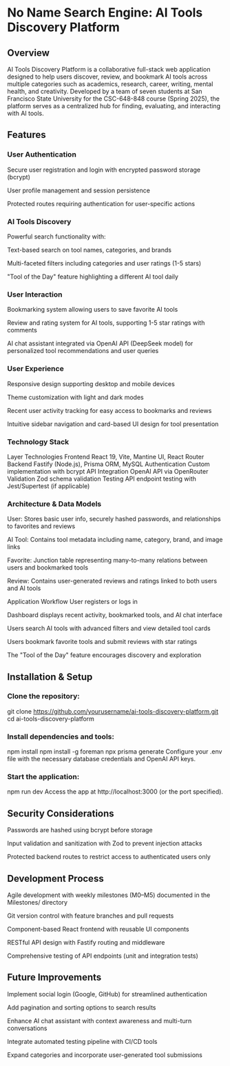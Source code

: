 # No Name Search Engine: AI Tools Discovery Platform

## Overview
AI Tools Discovery Platform is a collaborative full-stack web application designed to help users discover, review, and bookmark AI tools across multiple categories such as academics, research, career, writing, mental health, and creativity. Developed by a team of seven students at San Francisco State University for the CSC-648-848 course (Spring 2025), the platform serves as a centralized hub for finding, evaluating, and interacting with AI tools.

## Features

### User Authentication
Secure user registration and login with encrypted password storage (bcrypt)

User profile management and session persistence

Protected routes requiring authentication for user-specific actions

### AI Tools Discovery
Powerful search functionality with:

Text-based search on tool names, categories, and brands

Multi-faceted filters including categories and user ratings (1-5 stars)

"Tool of the Day" feature highlighting a different AI tool daily

### User Interaction
Bookmarking system allowing users to save favorite AI tools

Review and rating system for AI tools, supporting 1-5 star ratings with comments

AI chat assistant integrated via OpenAI API (DeepSeek model) for personalized tool recommendations and user queries

### User Experience
Responsive design supporting desktop and mobile devices

Theme customization with light and dark modes

Recent user activity tracking for easy access to bookmarks and reviews

Intuitive sidebar navigation and card-based UI design for tool presentation

### Technology Stack
Layer	Technologies
Frontend	React 19, Vite, Mantine UI, React Router
Backend	Fastify (Node.js), Prisma ORM, MySQL
Authentication	Custom implementation with bcrypt
API Integration	OpenAI API via OpenRouter
Validation	Zod schema validation
Testing	API endpoint testing with Jest/Supertest (if applicable)

### Architecture & Data Models
User: Stores basic user info, securely hashed passwords, and relationships to favorites and reviews

AI Tool: Contains tool metadata including name, category, brand, and image links

Favorite: Junction table representing many-to-many relations between users and bookmarked tools

Review: Contains user-generated reviews and ratings linked to both users and AI tools

Application Workflow
User registers or logs in

Dashboard displays recent activity, bookmarked tools, and AI chat interface

Users search AI tools with advanced filters and view detailed tool cards

Users bookmark favorite tools and submit reviews with star ratings

The "Tool of the Day" feature encourages discovery and exploration

## Installation & Setup

### Clone the repository:
git clone https://github.com/yourusername/ai-tools-discovery-platform.git
cd ai-tools-discovery-platform

### Install dependencies and tools:

npm install
npm install -g foreman
npx prisma generate
Configure your .env file with the necessary database credentials and OpenAI API keys.

### Start the application:

npm run dev
Access the app at http://localhost:3000 (or the port specified).

## Security Considerations
Passwords are hashed using bcrypt before storage

Input validation and sanitization with Zod to prevent injection attacks

Protected backend routes to restrict access to authenticated users only

## Development Process
Agile development with weekly milestones (M0–M5) documented in the Milestones/ directory

Git version control with feature branches and pull requests

Component-based React frontend with reusable UI components

RESTful API design with Fastify routing and middleware

Comprehensive testing of API endpoints (unit and integration tests)

## Future Improvements
Implement social login (Google, GitHub) for streamlined authentication

Add pagination and sorting options to search results

Enhance AI chat assistant with context awareness and multi-turn conversations

Integrate automated testing pipeline with CI/CD tools

Expand categories and incorporate user-generated tool submissions

